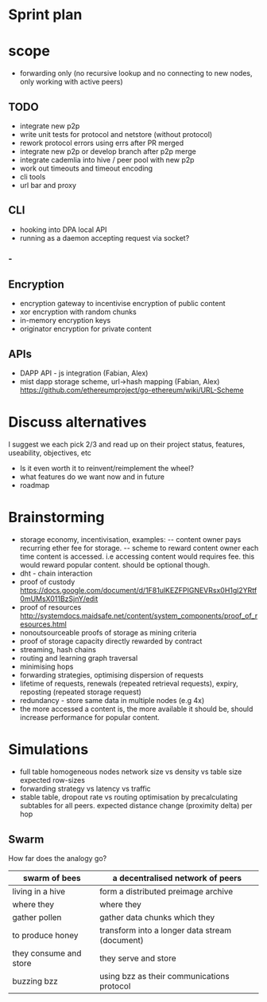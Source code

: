 # Sprint plan

# scope
- forwarding only (no recursive lookup and no connecting to new nodes, only working with active peers)

## TODO

- integrate new p2p
- write unit tests for protocol and netstore (without protocol)
- rework protocol errors using errs after PR merged
- integrate new p2p or develop branch after p2p merge
- integrate cademlia into hive / peer pool with new p2p
- work out timeouts and timeout encoding
- cli tools
- url bar and proxy

## CLI 
- hooking into DPA local API
- running as a daemon accepting request via socket?

### - 
## Encryption
- encryption gateway to incentivise encryption of public content
- xor encryption with random chunks
- in-memory encryption keys
- originator encryption for private content 


## APIs
- DAPP API - js integration (Fabian, Alex)
- mist dapp storage scheme, url->hash mapping (Fabian, Alex) https://github.com/ethereumproject/go-ethereum/wiki/URL-Scheme

# Discuss alternatives 

I suggest we each pick 2/3 and read up on their project status, features, useability, objectives, etc 
- Is it even worth it to reinvent/reimplement the wheel?
- what features do we want now and in future
- roadmap 

# Brainstorming

- storage economy, incentivisation, examples:
-- content owner pays recurring ether fee for storage.
-- scheme to reward content owner each time content is accessed. i.e accessing content would requires fee. this would reward popular content. should be optional though.
- dht  - chain interaction
- proof of custody https://docs.google.com/document/d/1F81ulKEZFPIGNEVRsx0H1gl2YRtf0mUMsX011BzSjnY/edit
- proof of resources http://systemdocs.maidsafe.net/content/system_components/proof_of_resources.html
- nonoutsourceable proofs of storage as mining criteria 
- proof of storage capacity directly rewarded by contract
- streaming, hash chains 
- routing and learning graph traversal
- minimising hops
- forwarding strategies, optimising dispersion of requests 
- lifetime of requests, renewals (repeated retrieval requests), expiry, reposting (repeated storage request)
- redundancy - store same data in multiple nodes (e.g 4x)
- the more accessed a content is, the more available it should be, should increase performance for popular content.

# Simulations

- full table homogeneous nodes network size vs density vs table size expected row-sizes 
- forwarding strategy vs latency vs traffic
- stable table, dropout rate vs routing optimisation by precalculating subtables for all peers. expected distance change (proximity delta) per hop


## Swarm

How far does the analogy go?
    
swarm of bees | a decentralised network of peers
-------|------------
living in a hive | form a distributed preimage archive
where they | where they
gather pollen | gather data chunks which they 
to produce honey | transform into a longer data stream (document)
they consume and store |  they serve and store  
buzzing bzz | using bzz as their communications protocol

